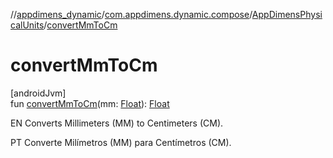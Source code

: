 //[appdimens_dynamic](../../../index.md)/[com.appdimens.dynamic.compose](../index.md)/[AppDimensPhysicalUnits](index.md)/[convertMmToCm](convert-mm-to-cm.md)

# convertMmToCm

[androidJvm]\
fun [convertMmToCm](convert-mm-to-cm.md)(mm: [Float](https://kotlinlang.org/api/core/kotlin-stdlib/kotlin/-float/index.html)): [Float](https://kotlinlang.org/api/core/kotlin-stdlib/kotlin/-float/index.html)

EN Converts Millimeters (MM) to Centimeters (CM).

PT Converte Milímetros (MM) para Centímetros (CM).